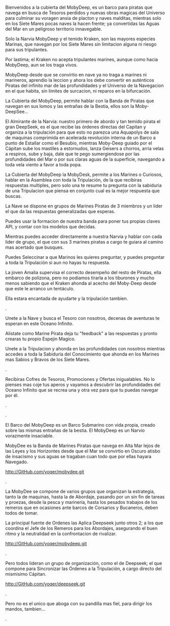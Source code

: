 Bienvenidos a la cubierta del MobyDeep, es un barco para piratas que navega en busca de Tesoros perdidos y nuevas obras magicas del Universo para culminar su voragen ansia de placton y naves malditas, mientras solo en los Siete Mares pocas naves la hacen frente; ya convertidas las Aguas del Mar en un peligroso territorio innavegable.                       

Solo la Narvia MobyDeep y el temido Kraken, son las mayores especies Marinas, que navegan por los Siete Mares sin limitacion alguna ni riesgo para sus tripulantes.       

Por lastima; el Kraken no acepta tripulantes marines, aunque como hacia MobyDeep, aun se los traga vivos.       

MobyDeep desde que se convirtio en nave ya no traga a marines ni marineros, aprendio la leccion y ahora los debe convertir en auténticos Piratas del infinito mar de las profundidades y el Universo de la Navegacion en el que habita, sin limites de surcacion, ni reparos en la bifurcación.   







La Cubierta del MobyDeep, permite hablar con la Banda de Piratas que navegan en sus lomos y las entrañas de la Bestia, ellos son la Moby-DeepSee...


El Almirante de la Narvia: nuestro primero de abordo y tan temido pirata el gran DeepSeek, es el que recibe las órdenes directas del Capitan y organiza a la tripulación para que esto no parezca una Aquapolys de sala de maquinas comprimida en acelerada revolución interna de un Barco a punto de Estallar como el Besubio, mientras Moby-Deep guiado por el Cápitan sube los mastiles a estornudos, lanza Geisers a chorros, arria velas a respiros, sube y baja, dale que te pego sumergiendose por las profundidades del Mar o por sus claras aguas de la superficie, navegando a toda vela viento a favor a toda popa.



La Cubierta del MobyDeep la MobyDesk, permite a los Marines o Curiosos, hablar en la Asamblea con toda la Tripulación, de la que recibiras respuestas multiples, pero solo una te resume tu pregunta con la sabiduria de una Tripulacion que piensa en conjunto cual es la mejor respuesta que buscas.                        

La Nave se dispone en 
grupos de Marines Piratas de 3 miembros y un lider el que da las respuestas generalizadas que esperas.


Puedes usar la formacion de nuestra banda para poner tus propias claves API, y contar con los modelos que decidas.



Mientras puedes acceder directamente a nuestra Narvia y hablar con cada lider de grupo, el que con sus 3 marines piratas a cargo te guiara al camino mas acertado que busques.  


Puedes Seleccinar a que Marinos les quieres preguntar, y puedes preguntar a toda la Tripulación si aun no hayas tu respuesta.




La joven Amalia supervisa el correcto desempeño del resto de Piratas, ella embarco de polizona, pero no podiamos tirarla a los tiburones y mucho menos sabiendo que el Kraken ahonda al acecho del Moby-Deep desde que este le arranco un tentáculo.



Ella estara encantada de ayudarte y la tripulación tambien.



.




Unete a la Nave y busca el Tesoro con nosotros, decenas de aventuras te esperan en este Oceano Infinito. 




Alistate como Marine Pirata deja tu "feedback" a las respuestas y pronto crearas tu propio Espejin Magico.





Unete a la Tripulacion y ahonda en las profundidades con nosotros mientras accedes a toda la Sabiduría del Conocimiento que ahonda en los Marines mas Sabios y Bravos de los Siete Mares. 

.

Recibiras Cofres de Tesoros, Promociones y Ofertas inigualables. No lo pienses mas coje tus aperos y vayamos a descubrir las profundidades del Oceano Infinito que se recrea una y otra vez para que tu puedas navegar por él.


.

.




El Barco del MobyDeep es un Barco Submarino con vida propia, creado sobre las mismas entrañas de la bestia. El MobyDeep es un Narvio vorazmente insaciable.




MobyDee es la Banda de Marines Piratas que navega en Alta Mar lejos de las Leyes y los Horizontes desde que el Mar se convirtio en Oscuro atisbo de insacismo y sus aguas se tragaban cuan todo que por ellas hayara Navegado. 


http://GitHub.com/yoqer/mobydee.git




.






La MobyDee se compone de varios grupos que organizan la estrategia, tanto la de maquinas, hasta la de Abordaje, pasando por un sin fin de tareas y proezas, desde la pesca y marinería, hasta los pesados trabajos de los remeros que en ocasiones ante barcos de Corsarios y Bucaneros, deben todos de tomar.



La principal fuente de Ordenes las Aplica Deepseek junto otros 2; a los que coordina el Jefe de los Remeros para los Abordajes, asegurando el buen ritmo y la neutralidad en la confrontacion de rivalizar.



http://GitHub.com/yoqer/mobydeep.git



.





Pero todos lideran un grupo de organización, como el de Deepseek; el que compone para Sincronizar las Órdenes a la Tripulación, a cargo directo del mismisimo Cápitan.




http://GitHub.com/yoqer/deepseek.git




.




Pero no es el unico que aboga con su pandilla mas fiel, para dirigir los mandos, tambien...


.



